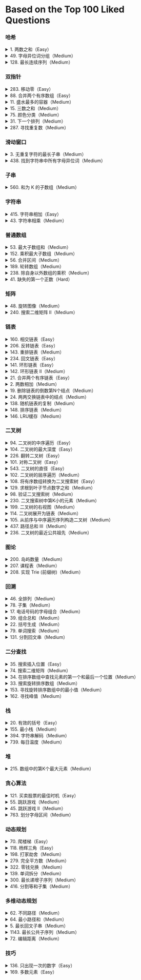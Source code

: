 
# Based on the Top 100 Liked Questions

### 哈希

<details markdown="1">
<summary>1. 两数之和（Easy）</summary>

> 给定一个整数数组 nums 和一个整数目标值 target，请你在该数组中找出 和为目标值 target  的那 两个 整数，并返回它们的数组下标。

> 可以假设每种输入只会对应一个答案，并且不能使用两次相同的元素。可以按任意顺序返回答案

```golang
func twoSum(nums []int, target int) []int {
    m := make(map[int]int, len(nums))
    for i, num := range nums {
        if j, ok := m[target-num]; ok {
            return []int{j, i}
        }
        m[num] = i
    }
    return nil
}
```
> 遍历原始数组将**数组元素**作为 key，**元素索引**作为 value 存入 map 即可；

> Tips：把返回结果写在新增 kv 之前

</details>

<details markdown="1">
<summary>49. 字母异位词分组（Medium）</summary>

> 给你一个字符串数组，请你将 字母异位词 组合在一起。可以按任意顺序返回结果列表

```golang
func groupAnagrams(strs []string) [][]string {
    m := map[string][]string{}
    for _, str := range strs {
        s := []byte(str)
        sort.Slice(s, func(i, j int) bool {
            return s[i] < s[j]
        })
        sortedStr := string(s)
        m[sortedStr] = append(m[sortedStr], str)
    }
    // 转为二维切片
    ans := make([][]string, 0, len(m))
    for _, v := range m {
        ans = append(ans, v)
    }
    return ans
}
```

> 字符串 `->` 字符切片 `->` 排序 `->` 字符串 `->` map

</details>

<details markdown="1">
<summary>128. 最长连续序列（Medium）</summary>

> 给定一个未排序的整数数组 nums ，找出数字连续的最长序列（不要求序列元素在原数组中连续）的长度。

> 要求时间复杂度为 O(n)

```golang
func longestConsecutive(nums []int) int {
    m := make(map[int]bool)
    for _, num := range nums {
        m[num] = true
    }
    longest := 0
    for num := range m {
        // 确保 num 是连续序列的起点
        if m[num-1] {
            continue
        }
        length := 1
        for m[num+1] {
            num++
            length++
        }
        if length > longest {
            longest = length
        }
    }
    return longest
}
```

> 用 map 当作集合，遍历数组寻找到“连续序列的起点”，然后更新最长连续序列长度

</details>

### 双指针

<details markdown="1">
<summary>283. 移动零（Easy）</summary>

> 给定一个数组 nums，编写一个函数将所有 0 移动到数组的末尾，同时保持非零元素的相对顺序

> 必须在不复制数组的情况下原地对数组进行操作

```golang
func moveZeroes(nums []int)  {
    for i, j := 0, 0; j < len(nums); j++ {
        if nums[j] != 0 {
            nums[i], nums[j] = nums[j], nums[i]
            i++
        }
    }
}
```

> i, j 都从 0 开始，j 负责遍历数组，i 负责记录非 0 元素的位置，j 遇到非 0 元素就交换 i 和 j 的值

</details>

<details markdown="1">
<summary>88. 合并两个有序数组（Easy）</summary>

> 给你两个非递减顺序排列的整数数组 nums1 和 nums2，有两个整数 m 和 n，分别表示 nums1 和 nums2 中的元素数目。请你将 nums2 合并到 nums1 中，使合并后的数组同样按非递减顺序排列。

> nums1 的初始长度为 m + n，其中前 m 个元素表示应合并的元素，后 n 个元素为 0 ，应忽略。nums2 的长度为 n 。

```golang
func merge(nums1 []int, m int, nums2 []int, n int) {
    p1, p2, p := m-1, n-1, m+n-1
    for p2 >= 0 { // nums2 还有元素未处理
        if p1 >= 0 && nums1[p1] > nums2[p2] {
            nums1[p] = nums1[p1]
            p1--
        } else {
            nums1[p] = nums2[p2]
            p2--
        }
        p--
    }
}
```

> 倒序双指针，p1 指向 nums1 末尾，p2 指向 nums2 末尾，p 指向 nums1 的末尾，每次比较 p1 和 p2 的值，将较大的值放到 nums1 的末尾，避免覆盖 nums1 的值

</details>

<details markdown="1">
<summary>11. 盛水最多的容器（Medium）</summary>

> 给定一个长度为 n 的整数数组 height。有 n 条垂线，第 i 条线的两个端点是 (i, 0) 和 (i, height[i])。

> 找出其中的两条线，使得它们与 x 轴共同构成的容器可以容纳最多的水。返回容器可以储存的最大水量。

```golang
func maxArea(height []int) int {
    ans := 0
    i, j := 0, len(height)-1
    for i < j {
        if height[i] < height[j] {
            ans = max(ans, height[i]*(j-i))
            i++
        } else {
            ans = max(ans, height[j]*(j-i))
            j--
        }
    }
    return ans
}
```
> 双指针，i 指向首，j 指向尾，每次移动 height 值较小的指针，计算面积并更新最大面积 `Area = min(height[i], height[j]) * (j - i)`

> 如果移动较大的那个指针，不会有任何意义，因为木桶原理，容器的容量只会有变得更小的可能

</details>

<details markdown="1">
<summary>15. 三数之和（Medium）</summary>

> 给你一个整数数组 nums ，判断是否存在三元组 [nums[i], nums[j], nums[k]] 满足 i != j、i != k 且 j != k ，同时还满足 nums[i] + nums[j] + nums[k] == 0 。请你返回所有和为 0 且不重复的三元组。

> 答案中不可以包含重复的三元组

```golang
func threeSum(nums []int) [][]int {
    sort.Ints(nums)
    ans := make([][]int, 0)
    for i := 0; i < len(nums)-2; i++ {
        if i > 0 && nums[i] == nums[i-1] {
            continue
        }
        lo, hi := i+1, len(nums)-1
        for lo < hi {
            sum := nums[i] + nums[lo] + nums[hi]
            switch {
            case sum > 0:
                hi--
            case sum < 0:
                lo++
            default:
                ans = append(ans, []int{nums[i], nums[lo], nums[hi]})
                hi--
                lo++
                // 去重，不能有重复的三元组
                for lo < hi && nums[lo] == nums[lo-1] {
                    lo++
                }
                for lo < hi && nums[hi] == nums[hi+1] {
                    hi--
                }
            }
        }
    }
    return ans
}
```

> 先排序，然后固定一个数，双指针遍历剩余数组，注意去重

</details>

<details markdown="1">
<summary>75. 颜色分类（Medium）</summary>

> 给定一个包含红色、白色和蓝色、共 n 个元素的数组 nums ，原地 对它们进行排序，使得相同颜色的元素相邻，并按照红色、白色、蓝色顺序排列。我们使用整数 0、 1 和 2 分别表示红色、白色和蓝色。必须在不使用库内置的 sort 函数的情况下解决这个问题

```golang
func sortColors(nums []int) {
    zero, two := 0, len(nums)-1
    // one 从左往右遍历，遇到 0 则与 zero 交换，遇到 2 则与 two 交换
    for one := 0; one <= two; {
        switch nums[one] {
        case 0:
            nums[zero], nums[one] = nums[one], nums[zero]
            zero++
            one++
        case 1:
            one++
        case 2:
            nums[one], nums[two] = nums[two], nums[one]
            two--
        }
    }
}
```

> 三指针，zero 指向 0 的最右边界，two 指向 2 的最左边界，one 遍历数组，遇到 0 和 zero 交换，遇到 2 和 two 交换

</details>

<details markdown="1">
<summary>31. 下一个排列（Medium）</summary>

> 给你一个整数数组 nums ，找出 nums 的下一个排列。如果不存在下一个更大的排列，则将 nums 重新排列成最小的排列（即升序排列）

```golang
func nextPermutation(nums []int) {
    if len(nums) < 2 {
        return
    }
    i, j, k := len(nums)-2, len(nums)-1, len(nums)-1
    for i >= 0 && nums[i] >= nums[j] {
        i--
        j--
    }
    if i >= 0 {
        for nums[i] >= nums[k] {
            k--
        }
        nums[i], nums[k] = nums[k], nums[i]
    }
    reverse(nums, j, len(nums)-1)
}
func reverse(nums []int, start, end int) {
    for start < end {
        nums[start], nums[end] = nums[end], nums[start]
        start++
        end--
    }
}
```
> 可以直接将字典排序理解为一个整数比较大小的问题，找到下一个比当前大的最小的整数即可

> 从右往左找到第一个升序对 (i, j)，再从右往左找到第一个大于 nums[i] 的数，交换 i 和 k，最后翻转 j 到末尾的元素

</details>

<details markdown="1">
<summary>287. 寻找重复数（Medium）</summary>

> 给定一个包含 n + 1 个整数的数组 nums ，其数字都在 [1, n] 范围内（包括 1 和 n），可知至少存在一个重复的整数。假设 nums 只有 一个重复的整数 ，返回 这个重复的数

> 必须 不修改 数组 nums 且只用常量级 O(1) 的额外空间

```golang
func findDuplicate(nums []int) int {
    slow := nums[nums[0]]
    fast := nums[nums[nums[0]]]
    for slow != fast {
        slow = nums[slow]
        fast = nums[nums[fast]]
    }
    // slow 从 nums[0] 开始，fast 从相遇点开始，再次相遇时即为重复元素
    duplicate := nums[0]
    for duplicate != slow {
        duplicate = nums[duplicate]
        slow = nums[slow]
    }
    return duplicate
}
```

> 快慢指针，类似于判断链表是否有环，找到环的入口

</details>

### 滑动窗口

<details markdown="1">
<summary>3. 无重复字符的最长子串（Medium）</summary>

> 给定一个字符串 s ，请你找出其中不含有重复字符的 最长 子串 的长度

```golang
func lengthOfLongestSubstring(s string) int {
    m := make(map[rune]int)
    length, left := 0, 0
    // range s 会将字符串转换为 rune 数组
    for right, c := range s {
        if _, ok := m[c]; ok && m[c] >= left {
            // 字符已经出现过，更新left的值
            left = m[c] + 1
        }
        // 更新字符最后出现的位置
        m[c] = right
        if right-left+1 > length {
            length = right - left + 1
        }
    }
    return length
}
```

> 用 map 记录字符出现的位置，left 为子串起始，right 为子串结束，遇到重复字符时更新左指针 left

</details>

<details markdown="1">
<summary>438. 找到字符串中所有字母异位词（Medium）</summary>

> 给定两个字符串 s 和 p，找到 s 中所有 p 的 异位词 的子串，返回这些子串的起始索引。不考虑答案输出的顺序。异位词 指由相同字母重排列形成的字符串（包括相同的字符串）

```golang
func findAnagrams(s string, p string) []int {
    var res []int
    var cnt [26]int
    for _, c := range p {
        cnt[c-'a']++
    }
    left, right := 0, 0
    var window [26]int
    for right < len(s) {
        window[s[right]-'a']++
        for window[s[right]-'a'] > cnt[s[right]-'a'] {
            window[s[left]-'a']--
            left++
        }
        if right-left+1 == len(p) {
            res = append(res, left)
        }
        right++
    }
    return res
}
```

> 用数组记录 p 中字符出现次数，遍历 s，每次移动窗口，判断窗口内字符出现次数是否和 p 相同

</details>

### 子串

<details markdown="1">
<summary>560. 和为 K 的子数组（Medium）</summary>

> 给你一个整数数组 nums 和一个整数 k ，请你统计并返回 该数组中和为 k 的子数组的个数 。子数组是数组中元素的连续非空序列。

```golang
func subarraySum(nums []int, k int) int {
    cnt, preSum := 0, 0
    // key 为前缀和，value 为前缀和出现的次数
    m := make(map[int]int)
    m[0] = 1
    for i := 0; i < len(nums); i++ {
        preSum += nums[i]
        if _, ok := m[preSum-k]; ok {
            cnt += m[preSum-k]
        }
        m[preSum]++
    }
    return cnt
}
```

> 用 map 记录前缀和出现的次数，遍历数组，计算前缀和，判断是否存在 preSum - k 的前缀和

</details>

### 字符串

<details markdown="1">
<summary>415. 字符串相加（Easy）</summary>

> 给定两个字符串形式的非负整数 num1 和num2 ，计算它们的和并同样以字符串形式返回。

```golang
func addStrings(num1, num2 string) string {
    res := ""
    i, j, carry := len(num1)-1, len(num2)-1, 0
    for i >= 0 || j >= 0 {
        var n1, n2 int
        if i >= 0 {
            n1 = int(num1[i] - '0')
        }
        if j >= 0 {
            n2 = int(num2[j] - '0')
        }
        tmp := n1 + n2 + carry
        carry = tmp / 10
        res = strconv.Itoa(tmp%10) + res
        i--
        j--
    }
    if carry > 0 {
        res = "1" + res
    }
    return res
}
```

> 用 sum 记录当前和，max 记录最大和，遍历数组，如果 sum 小于 0，就从当前元素开始重新计算

</details>

<details markdown="1">
<summary>43. 字符串相乘（Medium）</summary>

> 给定两个以字符串形式表示的非负整数 num1 和 num2，返回 num1 和 num2 的乘积，它们的乘积也表示为字符串形式。

```golang
func multiply(num1, num2 string) string {
    ints := make([]int, len(num1)+len(num2))
    // 数组 ints 保存乘积的每一位
    for i := 0; i < len(num1); i++ {
        for j := 0; j < len(num2); j++ {
            ints[i+j+1] += int(num1[i]-'0') * int(num2[j]-'0')
        }
    }
    // 进位
    for i := len(ints) - 1; i > 0; i-- {
        ints[i-1] += ints[i] / 10
        ints[i] %= 10
    }
    return intsToString(ints)
}

// 将数组转换为字符串
func intsToString(ints []int) string {
    var i int
    for i < len(ints)-1 && ints[i] == 0 {
        i++
    }
    ints = ints[i:]

    var b strings.Builder
    b.Grow(len(ints))
    for _, i := range ints {
        b.WriteByte('0' + byte(i))
    }
    return b.String()
}
```

> 用数组保存乘积的每一位，最后将数组转换为字符串

</details>

### 普通数组

<details markdown="1">
<summary>53. 最大子数组和（Medium）</summary>

> 给你一个整数数组 nums ，请你找出一个具有最大和的连续子数组（子数组最少包含一个元素），返回其最大和。子数组是数组中的一个连续部分

```golang
func maxSubArray(nums []int) int {
    var max, sum int
    for i, num := range nums {
        sum += num
        // 如果 sum 大于 max 或者是第一次遍历时
        if sum > max || i == 0 {
            max = sum
        }
        // 舍弃过去，重新开始，贪心思想
        if sum < 0 {
            sum = 0
        }
    }
    return max
}
```

> 用 sum 记录当前和，max 记录最大和，遍历数组，如果 sum 小于 0，就从当前元素开始重新计算

</details>

<details markdown="1">
<summary>152. 乘积最大子数组（Medium）</summary>

> 给你一个整数数组 nums ，请你找出数组中乘积最大的非空连续 子数组（该子数组中至少包含一个数字），并返回该子数组所对应的乘积。

```golang
func maxProduct(nums []int) int {
    product, res := 1, nums[0]
    for i := range len(nums) {
        product *= nums[i]
        res = max(res, product)
        if nums[i] == 0 {
            // 重置 product，即当前子数组的乘积
            product = 1
        }
    }
    // 两次遍历，第一次从左到右，第二次从右到左
    product = 1
    for i := len(nums) - 1; i >= 0; i-- {
        product *= nums[i]
        res = max(res, product)
        if nums[i] == 0 {
            product = 1
        }
    }
    return res
}
```

> 两次遍历，第一次从左往右计算乘积，第二次从右往左计算乘积，取最大值，应对有奇数个负数的情况

</details>

<details markdown="1">
<summary>56. 合并区间（Medium）</summary>

> 以数组 intervals 表示若干个区间的集合，其中单个区间为 intervals[i] = [starti, endi] 。请你合并所有重叠的区间，并返回 一个不重叠的区间数组，该数组需恰好覆盖输入中的所有区间 。

```golang
func merge(intervals [][]int) [][]int {
    // 按每个区间的左端点升序排序
    sort.Slice(intervals, func(i, j int) bool {
        return intervals[i][0] < intervals[j][0]
    })
    res := [][]int{}
    prev := intervals[0]
    // 遍历区间，从第二个区间开始
    for i := 1; i < len(intervals); i++ {
        if cur := intervals[i]; prev[1] < cur[0] {
            res = append(res, prev)
            prev = cur
        } else { // 有重叠，更新 prev 的右端点为两个区间的最大值
            prev[1] = max(prev[1], cur[1])
        }
    }
    res = append(res, prev)
    return res
}
```

> 先排序，然后遍历数组，如果当前区间的左边界大于前一个区间的右边界，就添加到结果集，否则更新前一个区间的右边界（取最大值）

</details>

<details markdown="1">
<summary>189. 轮转数组（Medium）</summary>

> 给定一个整数数组 nums，将数组中的元素向右轮转 k 个位置，其中 k 是非负数。

```golang
func rotate(nums []int, k int) {
    // 对 k 取余，避免 k 大于数组长度时多余的反转
    k %= len(nums)
    reverse(nums)
    reverse(nums[:k])
    reverse(nums[k:])
}
func reverse(nums []int) {
    // 只需要反转一半的数组，j-i-1 是为了避免奇数数组时中间的数被反转两次
    for i, n := 0, len(nums); i < n/2; i++ {
        nums[i], nums[n-i-1] = nums[n-i-1], nums[i]
    }
}
```

> 三次翻转，先整体翻转，再翻转前 k 个元素，最后翻转后 n-k 个元素

</details>

<details markdown="1">
<summary>238. 除自身以外数组的乘积（Medium）</summary>

> 给你一个整数数组 nums，返回 数组 answer ，其中 answer[i] 等于 nums 中除 nums[i] 之外其余各元素的乘积 。

```golang
func productExceptSelf(nums []int) []int {
    length := len(nums)
    ans := make([]int, length)
    product := 1
    for i := range ans {
        ans[i] = product
        // 将 ans[i] 设为左侧所有元素的乘积
        product *= nums[i]
    }
    product = 1
    for i := length - 1; i >= 0; i-- {
        // 将上一步的结果乘以右侧所有元素的乘积即为答案
        ans[i] *= product
        // 将 ans[i] 设为 ans[i] * 右侧所有元素的乘积
        product *= nums[i]
    }
    return ans
}
```

> 左侧乘积 * 右侧乘积

</details>

<details markdown="1">
<summary>41. 缺失的第一个正数（Hard）</summary>

> 给你一个未排序的整数数组 nums ，请你找出其中没有出现的最小的正整数。

`集合`

```golang
func firstMissingPositive1(nums []int) int {
    set := make(map[int]struct{}, len(nums))
    for _, v := range nums {
        if v > 0 {
            set[v] = struct{}{}
        }
    }
    for i := 1; i <= len(nums); i++ {
        if _, ok := set[i]; !ok {
            return i
        }
    }
    return len(nums) + 1
}
```

> 遍历数组，将正数存入集合，再遍历 1 到 n+1，找到第一个不在集合中的正数

`原地哈希`

```golang
func firstMissingPositive(nums []int) int {
    for _, v := range nums {
        for v > 0 && v <= len(nums) && nums[v-1] != v {
            nums[v-1], v = v, nums[v-1]
        }
    }
    for i := 1; i <= len(nums); i++ {
        if nums[i-1] != i {
            return i
        }
    }
    return len(nums) + 1
}
```

> 自定义哈希，将每个正数放到对应的位置，再遍历数组，找到第一个不在对应位置的正数

</details>

### 矩阵

<details markdown="1">
<summary>48. 旋转图像（Medium）</summary>

> 给定一个 n × n 的二维矩阵 matrix 表示一个图像。请你将图像顺时针旋转 90 度。

```golang
func rotate(matrix [][]int) {
    n := len(matrix)
    // 水平翻转
    for i := 0; i < n/2; i++ {
        matrix[i], matrix[n-i-1] = matrix[n-i-1], matrix[i]
    }
    // 主对角线翻转
    for i := 0; i < n; i++ {
        for j := 0; j < i; j++ {
            matrix[i][j], matrix[j][i] = matrix[j][i], matrix[i][j]
        }
    }
}
```

> 顺时针旋转90度： 转置 + 水平翻转

> 逆时针旋转90度： 转置 + 垂直翻转

</details>

<details markdown="1">
<summary>240. 搜索二维矩阵 II（Medium）</summary>

> 编写一个高效的算法来搜索 m x n 矩阵 matrix 中的一个目标值 target 。该矩阵具有以下特性：每行的元素从左到右升序排列。每列的元素从上到下升序排列。

```golang
func searchMatrix(matrix [][]int, target int) bool {
    for _, r := range matrix {
        i := sort.SearchInts(r, target)
        if i < len(r) && r[i] == target {
            return true
        }
    }
    return false
}
```

> sort.SearchInts() 返回 target 在 r 中的索引，如果找到了就返回 true

</details>

### 链表

<details markdown="1">
<summary>160. 相交链表（Easy）</summary>

> 给你两个单链表的头节点 headA 和 headB ，请你找出并返回两个单链表相交的起始节点。如果两个链表不存在相交节点，返回 null 

```golang
func getIntersectionNode(headA, headB *ListNode) *ListNode {
    pA, pB := headA, headB
    for pA != pB {
        if pA == nil {
            pA = headB
        } else {
            pA = pA.Next
        }
        if pB == nil {
            pB = headA
        } else {
            pB = pB.Next
        }
    }
    return pA
}
```

> 两个指针分别遍历两个链表，当遍历到尾部时，指向另一个链表的头部，最终会在相交节点相遇

</details>

<details markdown="1">
<summary>206. 反转链表（Easy）</summary>

> 给你单链表的头节点 head ，请你反转链表，并返回反转后的链表

`头插法`

```golang
func reverseList(head *ListNode) *ListNode {
    dummy := &ListNode{}
    for head != nil {
        // 辅助节点，防止断链
        next := head.Next
        // 头插法
        head.Next = dummy.Next
        dummy.Next = head
        head = next
    }
    return dummy.Next
}
```

`反转指针`
```golang
func reverseList(head *ListNode) *ListNode {
    var prev *ListNode
    for head != nil {
        next := head.Next // next 指向 curr 的下一个节点
        head.Next = prev  // 反转 curr 的指针
        prev = head       // prev 指向 curr
        head = next       // curr 指向 next
    }
    // prev 指向反转后的链表的头节点
    return prev
}
```

</details>

<details markdown="1">
<summary>143. 重排链表（Medium）</summary>

> 给定一个单链表 L 的头节点 head ，单链表 L 表示为： L0 → L1 → … → Ln - 1 → Ln

> 请将其重新排列后变为：L0 → Ln → L1 → Ln - 1 → L2 → Ln - 2 → … 不能只是单纯的改变节点内部的值，而是需要实际的进行节点交换。


```golang
func reorderList(head *ListNode) {
    // 找到链表中点
    slow, fast := head, head
    for fast != nil && fast.Next != nil {
        slow = slow.Next
        fast = fast.Next.Next
    }
    // 反转后半部分链表
    var prev *ListNode
    for slow != nil {
        next := slow.Next
        slow.Next = prev
        prev, slow = slow, next
    }
    // 合并两个链表
    for p, q := head, prev; p != q; p, q = q, p {
        next := p.Next
        p.Next = q
        p = next
    }
}
```
</details>

<details markdown="1">
<summary>234. 回文链表（Easy）</summary>

> 给你一个单链表的头节点 head (事实上是首元结点)，请你判断该链表是否为回文链表。如果是，返回 true；否则，返回 false

`辅助切片`

```golang
func isPalindrome(head *ListNode) bool {
    vals := []int{}
    for head != nil {
        vals = append(vals, head.Val)
        head = head.Next
    }
    // 遍历切片的前半部分，如果有不相等的值，返回 false
    for i, v := range vals[:len(vals)/2] {
        if v != vals[len(vals)-i-1] {
            return false
        }
    }
    return true
}
```

> 遍历链表，将值存入切片，再判断切片是否为回文

`快慢指针`

```golang
func isPalindrome(head *ListNode) bool {
    var prev *ListNode
    slow, fast := head, head
    // 快指针走到链表尾部，慢指针走到链表中间
    for fast != nil && fast.Next != nil {
        fast = fast.Next.Next
        // 在遍历过程中，将前半部分链表反转
        next := slow.Next
        slow.Next = prev
        prev = slow
        slow = next
    }
    // head 指向前半部分已经反转的首元结点
    head = prev
    // prev 再指回slow，用于再次恢复前半部分的链表
    prev = slow
    // 如果 fast 不为 nil 说明跳出循环的时候 fast.Next 为 nil，即链表长度为奇数
    // 将 slow 跳过中间节点，指向后半部分的首元结点
    if fast != nil {
        slow = slow.Next
    }
    palindrome := true
    // 从中间向两边遍历，判断是否是回文链表
    for head != nil {
        if head.Val != slow.Val {
            palindrome = false
        }
        // 再将前半部分反转回来
        next := head.Next
        head.Next = prev
        prev = head
        head = next // 同时将 head 往后移动（前半部分）
        slow = slow.Next // slow 往后移动（后半部分）
    }
    // 跳出循环，说明是回文链表，返回 true
    return palindrome
}
```

</details>

<details markdown="1">
<summary>141. 环形链表（Easy）</summary>

> 给你一个链表的头节点 head ，判断链表中是否有环。

`快慢指针`

```golang
func hasCycle(head *ListNode) bool {
    slow, fast := head, head
    for fast != nil && fast.Next != nil {
        slow = slow.Next
        fast = fast.Next.Next
        if slow == fast {
            return true
        }
    }
    return false
}
```

`集合`

```golang
func hasCycle(head *ListNode) bool {
    set := make(map[*ListNode]struct{})
    for head != nil {
        if _, ok := set[head]; ok {
            return true
        }
        set[head] = struct{}{}
        head = head.Next
    }
    return false
}
```

</details>

<details markdown="1">
<summary>142. 环形链表 II（Medium）</summary>

> 给定一个链表的头节点  head ，返回链表开始入环的第一个节点。 如果链表无环，则返回 null。
    
`快慢指针`

```golang
func detectCycle(head *ListNode) *ListNode {
    slow, fast := head, head
    for fast != nil {
        slow = slow.Next
        if fast.Next == nil {
            return nil
        }
        fast = fast.Next.Next
        // 快慢指针相遇
        if slow == fast {
            // 从 head 和相遇点同时出发
            p := head
            // 再次相遇即为环的入口
            for p != slow {
                p = p.Next
                slow = slow.Next
            }
            return p
        }
    }
    return nil
}
```

`哈希表`
```golang
func detectCycle(head *ListNode) *ListNode {
    seen := map[*ListNode]bool{}
    for head != nil {
        if seen[head] {
            return head
        }
        seen[head] = true
        head = head.Next
    }
    return nil
}
```

</details>

<details markdown="1">
<summary>21. 合并两个有序链表（Easy）</summary>

> 将两个升序链表合并为一个新的 升序 链表并返回。新链表是通过拼接给定的两个链表的所有节点组成的。

```golang
func mergeTwoLists(l1, l2 *ListNode) *ListNode {
    dummy := new(ListNode)
    cur := dummy
    for l1 != nil && l2 != nil {
        if l1.Val <= l2.Val {
            cur.Next = l1
            cur = cur.Next
            l1 = l1.Next
        } else {
            cur.Next = l2
            cur = cur.Next
            l2 = l2.Next
        }
    }
    // 有一个链表为空时，将另一个链表剩余的值放入新链表中
    switch {
    case l1 != nil:
        cur.Next = l1
    case l2 != nil:
        cur.Next = l2
    }
    return dummy.Next
}
```
</details>

<details markdown="1">
<summary>2. 两数相加（Medium）</summary>

> 给你两个 非空 的链表，表示两个非负的整数。它们每位数字都是按照 逆序 的方式存储的，并且每个节点只能存储 一位 数字。

> 请你将两个数相加，并以相同形式返回一个表示和的链表。你可以假设除了数字 0 之外，这两个数都不会以 0 开头。

```golang
func addTwoNumbers(l1, l2 *ListNode) *ListNode {
    dummy := new(ListNode)
    cur := dummy
    var carry int
    for l1 != nil || l2 != nil {
        // 创建新节点用于存放相加后的值，因为返回一个新链表，所以每次都要创建一个新节点
        cur.Next = new(ListNode)
        cur = cur.Next
        if l1 != nil {
            carry += l1.Val
            l1 = l1.Next
        }
        if l2 != nil {
            carry += l2.Val
            l2 = l2.Next
        }
        // 将相加后的值存入新节点
        cur.Val = carry % 10
        // 计算进位值
        carry /= 10
    }
    // 如果最后还有进位值，就再创建一个新节点，此时 carry 不需要再除以 10
    if carry > 0 {
        cur.Next = &ListNode{Val: carry}
    }
    return dummy.Next
}
```
</details>

<details markdown="1">
<summary>19. 删除链表的倒数第N个结点（Medium）</summary>

> 给你一个链表，删除链表的倒数第 n 个结点，并且返回链表的头结点。

```golang
func removeNthFromEnd(head *ListNode, n int) *ListNode {
    dummy := &ListNode{Next: head}
    for range n {
        head = head.Next
    }
    prev := dummy
    // 当 head 指针指向 nil，此时 prev 指针指向倒数第 n 个节点的前一个节点
    for head != nil {
        head = head.Next
        prev = prev.Next
    }
    // 删除倒数第 n 个节点
    prev.Next = prev.Next.Next
    return dummy.Next
}
```
</details>

<details markdown="1">
<summary>24. 两两交换链表中的结点（Medium）</summary>

> 给你一个链表，两两交换其中相邻的节点，并返回交换后链表的头节点。你必须在不修改节点内部的值的情况下完成本题（即，只能进行节点交换）。

`递归`

```golang
func swapPairs(head *ListNode) *ListNode {
    if head == nil || head.Next == nil {
        return head
    }
    // 最后返回的新链表的头节点
    newHead := head.Next
    // 递归调用，传入的参数是下一次递归的头节点，head 指向下一次递归的头节点
    head.Next = swapPairs(newHead.Next)
    // newHead 指向 head
    newHead.Next = head
    return newHead
}
```

`迭代`

```golang
func swapPairs(head *ListNode) *ListNode {
    dummy := &ListNode{Next: head}
    temp := dummy
    // 迭代条件：temp.Next 和 temp.Next.Next 都不为空
    for temp.Next != nil && temp.Next.Next != nil {
        first := temp.Next
        second := temp.Next.Next
        // 交换 first 和 second
        temp.Next = second
        first.Next = second.Next
        second.Next = first
        // first 成为下一轮待交换的前置节点
        temp = first
    }
    return dummy.Next
}
```
</details>

<details markdown="1">
<summary>138. 随机链表的复制（Medium）</summary>

> 给你一个长度为 n 的链表，每个节点包含一个额外增加的随机指针 random ，该指针可以指向链表中的任何节点或空节点。构造这个链表的 深拷贝。 深拷贝应该正好由 n 个 全新 节点组成，其中每个新节点的值都设为其对应的原节点的值。新节点的 next 指针和 random 指针也都应指向复制链表中的新节点，并使原链表和复制链表中的这些指针能够表示相同的链表状态。复制链表中的指针都不应指向原链表中的节点 。

```golang
func copyRandomList(head *Node) *Node {
    if head == nil {
        return head
    }
    m := make(map[*Node]*Node)
    curr := head
    // 遍历原链表，将原链表的节点和新链表的节点存储到 map 中，此时新链表的 next 和 random 指针都为空
    for curr != nil {
        node := &Node{Val: curr.Val}
        m[curr] = node
        curr = curr.Next
    }
    curr = head
    // 再次遍历原链表，将新链表的 next 和 random 指针指向正确的节点
    for curr != nil {
        node := m[curr]
        node.Next = m[curr.Next]
        node.Random = m[curr.Random]
        curr = curr.Next
    }
    // 最后直接返回 map 中的头节点，对应的值就是新链表的头节点
    return m[head]
}
```

> 利用 map 存储原链表的节点和新链表的节点，然后再遍历一次，将新链表的 next 和 random 指针指向正确的节点

</details>

<details markdown="1">
<summary>148. 排序链表（Medium）</summary>

> 给你链表的头结点 head ，请将其按 升序 排列并返回 排序后的链表 。

```golang
func sortList(head *ListNode) *ListNode {
    if head == nil || head.Next == nil {
        return head
    }
    middle := findMiddle(head)
    r := sortList(middle.Next)
    middle.Next = nil
    l := sortList(head)
    return mergeTwoLists(l, r)

}
func findMiddle(head *ListNode) *ListNode {
    slow, fast := head, head.Next
    for fast != nil && fast.Next != nil {
        slow, fast = slow.Next, fast.Next.Next
    }
    return slow
}
func mergeTwoLists(l1, l2 *ListNode) *ListNode {
    dummy := new(ListNode)
    curr := dummy
    for l1 != nil && l2 != nil {
        if l1.Val <= l2.Val {
            curr.Next = l1
            curr = curr.Next
            l1 = l1.Next
        } else {
            curr.Next = l2
            curr = curr.Next
            l2 = l2.Next
        }
    }
    switch {
    case l1 != nil:
        curr.Next = l1
    case l2 != nil:
        curr.Next = l2
    }
    return dummy.Next
}
```

> 归并排序，找到链表中点，分成两个链表，递归排序，再合并

</details>

<details markdown="1">
<summary>146. LRU缓存（Medium）</summary>

> 设计并实现最近最少使用（LRU）缓存机制。实现 LRUCache 类：

> LRUCache(int capacity) 以正整数作为容量 capacity 初始化 LRU 缓存

> int get(int key) 如果关键字 key 存在于缓存中，则返回关键字的值，否则返回 -1

> void put(int key, int value) 如果关键字已经存在，则变更其数据值；如果关键字不存在，

> 则插入该组「关键字-值」。当缓存容量达到上限时，则应该逐出最久未使用的关键字。

> 函数 get(key) 和 put(key, value) 的时间复杂度均为 O(1)

```golang
// 键值对，实现 Value 接口，方便链表操作
type pair struct {
    key, value int
}
// LRU 缓存，使用双向链表和哈希表实现
type LRUCache struct {
    capacity int                   // 缓存容量
    list     *list.List            // 双向链表
    cache    map[int]*list.Element // 哈希表
}
func Constructor(capacity int) LRUCache {
    return LRUCache{
        capacity,
        list.New(),
        make(map[int]*list.Element),
    }
}
func (c *LRUCache) Get(key int) int {
    // 如果 key 存在，将节点移到链表头部，并返回节点的值
    if elem, ok := c.cache[key]; ok {
        c.list.MoveToFront(elem)
        // 需要断言，因为 elem.Value 是 interface{} 类型
        return elem.Value.(pair).value
    }
    return -1
}
func (c *LRUCache) Put(key int, value int) {
    // 如果 key 存在，更新节点的值，并将节点移到链表头部
    if elem, ok := c.cache[key]; ok {
        c.list.MoveToFront(elem)
        // 更新对应 key 的 value
        elem.Value = pair{key, value}
        return
    }
    // 添加新节点之前，需要判断缓存是否已满
    // 如果 cache 已满，移除链表尾部节点，并删除哈希表中对应的项以及双向链表中的节点
    // 删除链表尾部节点就符合了 LRU 的要求，因为尾部节点是最久未使用的，每次插入新节点或者更新节点都是在链表头部
    if c.list.Len() == c.capacity {
        last := c.list.Back()
        delete(c.cache, last.Value.(pair).key)
        c.list.Remove(last)
    }
    // 在链表头部插入新节点，并在哈希表中添加 key 和节点的映射
    // PushFront 返回的是 *list.Element，所以可以直接赋值给 map，同时完成了两个操作
    c.cache[key] = c.list.PushFront(pair{key, value})
}

```
</details>

### 二叉树

<details markdown="1">
<summary>94. 二叉树的中序遍历（Easy）</summary>

> 给定一个二叉树的根节点 root ，返回 它的 中序 遍历 。

`递归`

```golang
func inorderTraversal(root *TreeNode) []int {
    if root == nil {
        return nil
    }
    var res []int
    res = append(res, inorderTraversal(root.Left)...)
    res = append(res, root.Val)
    res = append(res, inorderTraversal(root.Right)...)
    return res
}
```

`迭代`

```golang
func inorderTraversal(root *TreeNode) []int {
    var res []int
    var stack []*TreeNode
    for curr := root; curr != nil || len(stack) > 0; {
        // 沿着左子树一直往下走，直到走到叶子节点
        for curr != nil {
            stack = append(stack, curr)
            curr = curr.Left
        }
        // 栈顶元素出栈，并访问该节点
        curr = stack[len(stack)-1]
        stack = stack[:len(stack)-1]
        res = append(res, curr.Val)
        // 访问右子树
        curr = curr.Right
    }
    return res
}
```
</details>

<details markdown="1">
<summary>104. 二叉树的最大深度（Easy）</summary>

> 给定一个二叉树 root ，返回其最大深度。二叉树的 最大深度 是指从根节点到最远叶子节点的最长路径上的节点数。

```golang
func maxDepth(root *TreeNode) int {
    if root == nil {
        return 0
    }
    return max(maxDepth(root.Left), maxDepth(root.Right)) + 1
}
```
</details>

<details markdown="1">
<summary>226. 翻转二叉树（Easy）</summary>

> 给你一颗二叉树的根节点 root，翻转这颗二叉树，并返回其根节点。

```golang
func invertTree(root *TreeNode) *TreeNode {
    if root == nil {
        return nil
    }
    // 递归翻转左右子树
    root.Left, root.Right = invertTree(root.Right), invertTree(root.Left)
    return root
}
```
</details>

<details markdown="1">
<summary>101. 对称二叉树（Easy）</summary>

> 给你一个二叉树的根节点 root ，检查它是否轴对称。

```golang
func isSymmetric(root *TreeNode) bool {
    if root == nil {
        return true
    }
    return symmetric(root.Left, root.Right)
}
func symmetric(p, q *TreeNode) bool {
    switch {
    case p == nil || q == nil:
        return p == q
    case p.Val != q.Val:
        return false
    }
    return symmetric(p.Left, q.Right) && symmetric(p.Right, q.Left)
}
```
</details>

<details markdown="1">
<summary>543. 二叉树的直径（Easy）</summary>

> 给你一棵二叉树的根节点，返回该树的 直径 。二叉树的 直径 是指树中任意两个节点之间最长路径的 长度 。这条路径可能经过也可能不经过根节点 root 。两节点之间路径的 长度 由它们之间边数表示。

```golang
func diameterOfBinaryTree(root *TreeNode) int {
    var res int
    var diameter func(*TreeNode) int
    diameter = func(root *TreeNode) int {
        if root == nil {
            return 0
        }
        // 递归计算左右子树的深度
        left := diameter(root.Left)
        right := diameter(root.Right)
        // 计算当前节点的最大直径
        if left+right > res {
            res = left + right
        }
        // 返回当前节点的深度
        depth := left
        if right > depth {
            depth = right
        }
        return depth + 1
    }
    diameter(root)
    return res
}
```
</details>

<details markdown="1">
<summary>102. 二叉树的层序遍历（Medium）</summary>

> 给你二叉树的根节点 root ，返回其节点值的 层序遍历 。 （即逐层地，从左到右访问所有节点）。

```golang
func levelOrder(root *TreeNode) [][]int {
    if root == nil {
        return nil
    }
    var res [][]int
    // 模拟队列
    queue := []*TreeNode{root}
    for len(queue) > 0 {
        var level []int
        // 遍历当前层的节点
        for range queue  {
            node := queue[0]
            queue = queue[1:]
            // 将出队元素的值存入 level，记录当前层的值
            level = append(level, node.Val)
            if node.Left != nil {
                queue = append(queue, node.Left)
            }
            if node.Right != nil {
                queue = append(queue, node.Right)
            }
        }
        // 将当前层的值存入 res
        res = append(res, level)
    }
    return res
}
```
</details>

<details markdown="1">
<summary>108. 将有序数组转换为二叉搜索树（Easy）</summary>

> 给你一个整数数组 nums ，其中元素已经按 升序 排列，请你将其转换为一棵 高度平衡 二叉搜索树。高度平衡 二叉树是一棵满足「每个节点的左右两个子树的高度差的绝对值不超过 1 」的二叉树。

```golang
func sortedArrayToBTS(nums []int) *TreeNode {
    if len(nums) == 0 {
        return nil
    }
    mid := len(nums) / 2
    return &TreeNode{
        Val:   nums[mid],
        // 递归调用，将数组左边的元素构造左子树，右边的元素构造右子树
        Left:  sortedArrayToBTS(nums[:mid]),
        Right: sortedArrayToBTS(nums[mid+1:]),
    }
}
```
> 中序遍历，总是选择中间位置左边的数字作为根节点

</details>

<details markdown="1">
<summary>129. 求根到叶子节点数字之和（Medium）</summary>

> 给你一个二叉树的根节点 root， 树中每个节点都存放有一个 0 到 9 之间的数字。每条从根节点到叶节点的路径都代表一个数字：例如，从根节点到叶节点的路径 1 -> 2 -> 3 表示数字 123。计算从根节点到叶节点生成的 所有数字之和 。

```golang
func sumNumbers(root *TreeNode) int {
    return dfs(root, 0)
}

func dfs(root *TreeNode, prevNum int) int {
    if root == nil {
        return 0
    }
    sum := prevNum*10 + root.Val
    // 如果当前节点是叶子节点，直接返回sum
    if root.Left == nil && root.Right == nil {
        return sum
    }
    // 如果当前节点不是叶子节点，返回左右子树的和，传入的参数是sum作为下次递归的prevNum
    return dfs(root.Left, sum) + dfs(root.Right, sum)
}
```
> DFS，递归计算左右子树的和，传入的参数是当前节点的值

</details>

<details markdown="1">
<summary>98. 验证二叉搜索树（Medium）</summary>

> 给你一个二叉树的根节点 root ，判断其是否是一个有效的二叉搜索树。

`递归`

```golang
func isValidBST(root *TreeNode) bool {
    var dfs func(*TreeNode, int, int) bool
    dfs = func(root *TreeNode, min, max int) bool {
        if root == nil {
            return true
        }
        // 如果当前节点的值不在 [min, max] 的范围内，则返回 false
        if root.Val <= min || root.Val >= max {
            return false
        }
        return dfs(root.Left, min, root.Val) && dfs(root.Right, root.Val, max)
    }
    return dfs(root, -1<<63, 1<<63-1)
}
```

`非递归中序遍历`

```golang
func isValidBST(root *TreeNode) bool {
    var stack []*TreeNode
    var pre *TreeNode
    for len(stack) > 0 || root != nil {
        // 将当前节点的所有左子节点入栈
        for root != nil {
            stack = append(stack, root)
            root = root.Left
        }
        // 弹出栈顶元素
        root = stack[len(stack)-1]
        stack = stack[:len(stack)-1]
        // 如果当前节点的值小于等于 pre 节点的值，则不是二叉搜索树
        if pre != nil && root.Val <= pre.Val {
            return false
        }
        // 更新 pre 节点
        pre = root
        // 处理右子节点
        root = root.Right
    }
    return true
}
```
</details>

<details markdown="1">
<summary>230. 二叉搜索树中第K小的元素（Medium）</summary>

> 给定一个二叉搜索树的根节点 root ，和一个整数 k ，请你设计一个算法查找其中第k个最小元素（从 1 开始计数）

```golang
func kthSmallest(root *TreeNode, k int) int {
    res := []int{}
    var inorder func(*TreeNode)
    inorder = func(tn *TreeNode) {
        if tn == nil {
            return
        }
        inorder(tn.Left)
        res = append(res, tn.Val)
        inorder(tn.Right)
    }
    inorder(root)
    return res[k-1]
}
```

> 中序遍历，将节点值存入切片，返回第 k 个元素

</details>

<details markdown="1">
<summary>199. 二叉树的右视图（Medium）</summary>

> 给定一个二叉树的 根节点 root，想象自己站在它的右侧，按照从顶部到底部的顺序，返回从右侧所能看到的节点值

```golang
func rightSideView(root *TreeNode) []int {
    var res []int
    var dfs func(*TreeNode, int)
    dfs = func(tn *TreeNode, depth int) {
        if tn == nil {
            return
        }
        if depth == len(res) {
            res = append(res, tn.Val)
        }
        dfs(tn.Right, depth+1)
        dfs(tn.Left, depth+1)
    }
    dfs(root, 0)
    return res
}
```

> 深度优先遍历，每层只取最右边的节点

</details>

<details markdown="1">
<summary>114. 二叉树展开为链表（Medium）</summary>

> 给你二叉树的根结点 root ，请你将它展开为一个单链表：展开后的单链表应该同样使用 TreeNode，其中 right 子指针指向链表中下一个结点，而左子指针始终为 null 。展开后的单链表应该与二叉树 先序遍历 顺序相同。

```golang
func flatten(root *TreeNode) {
    curr := root
    // 通过右指针遍历
    for curr != nil {
        // 提前记录当前节点的右子树
        right := curr.Right
        // 将当前节点的左子树插入到右子树的地方
        curr.Left, curr.Right = nil, curr.Left
        // 将原来的右子树接到当前右子树的最右边节点
        prev := curr
        for prev.Right != nil {
            prev = prev.Right
        }
        // 将原来的右子树接到当前右子树的最右边节点
        prev.Right = right
        curr = curr.Right
    }
}
```
</details>

<details markdown="1">
<summary>105. 从前序与中序遍历序列构造二叉树（Medium）</summary>

> 给定两个整数数组 preorder 和 inorder ，其中 preorder 是二叉树的先序遍历， inorder 是同一棵树的中序遍历，请构造二叉树并返回其根节点。

```golang
func buildTree(preorder, inorder []int) *TreeNode {
    if len(preorder) == 0 {
        return nil
    }
    // 从中序遍历中找到根节点的索引，根节点即为前序遍历的第一个元素
    i := func(order []int, v int) int {
        var index int
        for order[index] != v {
            index++
        }
        return index
    }(inorder, preorder[0])
    // 根节点为 preorder[0], 中序遍历的根节点索引为 i
    // 前序遍历的左子树为 preorder[1:i+1], 中序遍历的左子树为 inorder[:i]
    // 前序遍历的右子树为 preorder[i+1:], 中序遍历的右子树为 inorder[i+1:]
    return &TreeNode{
        Val:   preorder[0],
        Left:  buildTree(preorder[1:i+1], inorder[:i]),
        Right: buildTree(preorder[i+1:], inorder[i+1:]),
    }
}
```
</details>

<details markdown="1">
<summary>437. 路径总和 III（Medium）</summary>

> 给定一个二叉树的根节点 root ，和一个整数 targetSum ，求该二叉树里节点值之和等于 targetSum 的路径的数目。 路径 不需要从根节点开始，也不需要在叶子节点结束，但是路径方向必须是向下的（只能从父节点到子节点）。

```golang
func pathSum(root *TreeNode, targetSum int) int {
    preSumMap := map[int]int{0: 1}
    var f func(*TreeNode, int) int
    f = func(root *TreeNode, curSum int) int {
        var ans int
        if root == nil {
            return 0
        }
        curSum += root.Val
        // 这条路径即为 curSum - (curSum - targetSum) = targetSum
        if cnt, ok := preSumMap[curSum-targetSum]; ok {
            ans += cnt
        }
        // 更新前缀和 curSum 的次数
        preSumMap[curSum]++
        // 递归左右子树
        ans += f(root.Left, curSum)
        ans += f(root.Right, curSum)
        // 回溯，恢复状态
        preSumMap[curSum]--
        return ans
    }
    return f(root, 0)
}
```

> 递归，使用哈希表存储前缀和，递归遍历二叉树，计算路径和等于目标值的路径数

</details>

<details markdown="1">
<summary>236. 二叉树的最近公共祖先（Medium）</summary>

> 给定一个二叉树，找到该树中两个指定节点的最近公共祖先。

```golang
func lowestCommonAncestor(root, p, q *TreeNode) *TreeNode {
    if root == nil || root == p || root == q {
        return root
    }
    left := lowestCommonAncestor(root.Left, p, q)
    right := lowestCommonAncestor(root.Right, p, q)
    if left != nil && right != nil {
        return root
    }
    if left != nil {
        return left
    }
    return right
}
```

> 递归，如果左子树和右子树都不为空，说明 p 和 q 分别在左右子树中，返回 root，否则返回不为空的子树

</details>

### 图论

<details markdown="1">
<summary>200. 岛屿数量（Medium）</summary>

>给你一个由 '1'（陆地）和 '0'（水）组成的的二维网格，请你计算网格中岛屿的数量。岛屿总是被水包围，并且每座岛屿只能由水平方向和/或竖直方向上相邻的陆地连接形成。

> 可以假设该网格的四条边均被水包围。

```golang
func numIslands(grid [][]byte) int {
    visited := make([][]bool, len(grid))
    for i := range visited {
        visited[i] = make([]bool, len(grid[i]))
    }
    var num int
    for i, r := range grid {
        for j, c := range r {
            if c == '0' || visited[i][j] {
                continue
            }
            num++
            visit(grid, visited, i, j)
        }
    }
    return num
}
func visit(grid [][]byte, visited [][]bool, i, j int) {
    if grid[i][j] == '0' || visited[i][j] {
        return
    }
    visited[i][j] = true
    if i > 0 {
        visit(grid, visited, i-1, j)
    }
    if i < len(grid)-1 {
        visit(grid, visited, i+1, j)
    }
    if j > 0 {
        visit(grid, visited, i, j-1)
    }
    if j < len(grid[i])-1 {
        visit(grid, visited, i, j+1)
    }
}
```
> 深度优先遍历，遍历二维网格，遇到岛屿时，递归遍历相邻的岛屿，标记为已访问

</details>

<details markdown="1">
<summary>207. 课程表（Medium）</summary>

> 你这个学期必须选修 numCourses 门课程，记为 0 到 numCourses - 1 。在选修某些课程之前需要一些先修课程。先修课程按数组 prerequisites 给出，其中 prerequisites[i] = [ai, bi] ，表示如果要学习课程 ai 则 必须 先学习课程  bi 。

> 判断是否可能完成所有课程的学习？如果可以，返回 true ；否则，返回 false 

```golang
func canFinish(numCourses int, prerequisites [][]int) bool {
    edges := make([][]int, numCourses)
    inDegree := make([]int, numCourses)
    for _, info := range prerequisites {
        edges[info[1]] = append(edges[info[1]], info[0])
        inDegree[info[0]]++
    }
    queue := []int{}
    for i := 0; i < numCourses; i++ {
        if inDegree[i] == 0 {
            queue = append(queue, i)
        }
    }
    for len(queue) > 0 {
        node := queue[0]
        queue = queue[1:]
        numCourses--
        for _, next := range edges[node] {
            inDegree[next]--
            if inDegree[next] == 0 {
                queue = append(queue, next)
            }
        }
    }
    return numCourses == 0
}
```

> 基于 BFS 的拓扑排序，统计每个节点的入度，将入度为 0 的节点加入队列，遍历队列，将入度为 0 的节点出队，更新其邻接节点的入度，如果入度为 0，加入队列，最后判断是否所有节点都入队

</details>

<details markdown="1">
<summary>208. 实现 Trie (前缀树)（Medium）</summary>

> 实现 Trie 类，包含 insert、search、startsWith 方法

```golang
type Trie struct {
    child [26]*Trie // 子节点
    isEnd bool      // 是否是单词结尾
}
func Constructor() Trie {
    return Trie{}
}
func (t *Trie) Insert(word string) {
    node := t
    for _, ch := range word {
        ch -= 'a'
        if node.child[ch] == nil {
            node.child[ch] = &Trie{}
        }
        node = node.child[ch]
    }
    // 遍历完，将当前节点标记为字符串的结尾
    node.isEnd = true
}
func (t *Trie) SearchPrefix(prefix string) *Trie {
    node := t
    for _, ch := range prefix {
        ch -= 'a'
        if node.child[ch] == nil {
            return nil
        }
        node = node.child[ch]
    }
    // 返回最后一个节点，即前缀的最后一个字符
    return node
}
func (t *Trie) Search(word string) bool {
    node := t.SearchPrefix(word)
    // node != nil 说明 word 的所有前缀都存在, 且最后一个前缀的 isEnd 为 true
    return node != nil && node.isEnd
}
func (t *Trie) StartsWith(prefix string) bool {
    return t.SearchPrefix(prefix) != nil
}
```
</details>

### 回溯

<details markdown="1">
<summary>46. 全排列（Medium）</summary>

> 给定一个不含重复数字的数组 nums ，返回其 所有可能的全排列 。你可以 按任意顺序 返回答案。

```golang
func permute(nums []int) [][]int {
    var res [][]int
    var f func([]int, []int)
    f = func(nums, path []int) {
        if len(nums) == 0 {
            res = append(res, path)
            return
        }
        for i, v := range nums {
            // 将 nums[:i] 和 nums[i+1:] 拼接起来，得到一个新的切片，再将 v 添加到末尾
            // 这样就得到了一个新的切片，其中不包含原始切片 nums 中的第 i 个数
            newNums := append(append([]int{}, nums[:i]...), nums[i+1:]...)
            newPath := append(path, v)
            f(newNums, newPath)
        }
    }
    f(nums, []int{})
    return res
}
```

> 回溯，递归遍历数组，将每个元素加入路径，再递归遍历剩余元素

</details>

<details markdown="1">
<summary>78. 子集（Medium）</summary>

> 给你一个整数数组 nums ，数组中的元素 互不相同 。返回该数组所有可能的子集（幂集）。解集 不能 包含重复的子集。你可以按 任意顺序 返回解集。

```golang
func subsets(nums []int) [][]int {
    sets := make([][]int, 1, 1<<uint(len(nums)))
    for _, num := range nums {
        for _, set := range sets {
            s := make([]int, len(set), len(set)+1)
            copy(s, set)
            // 首先将 num 添加到 s 中，然后将 s 添加到 sets 中
            sets = append(sets, append(s, num))
        }
    }
    return sets
}
```
</details>

<details markdown="1">
<summary>17. 电话号码的字母组合（Medium）</summary>

> 给定一个仅包含数字 2-9 的字符串，返回所有它能表示的字母组合。答案可以按 任意顺序 返回。
> 给出数字到字母的映射如下（与电话按键相同）。

> 1:!@#   2:abc   3:def

> 4:ghi   5:jkl   6:mno

> 7:pqrs  8:tuv   9:wxyz

> *: +    0: _    #: %

```golang
func letterCombinations(digits string) []string {
    if len(digits) == 0 {
        return nil
    }
    buttons := []string{"abc", "def", "ghi", "jkl", "mno", "pqrs", "tuv", "wxyz"}
    var results []string
    temp := make([]byte, len(digits))
    var dfs func(int)
    dfs = func(i int) {
        // 如果已经遍历完最后一位，此时 i+1=digits，把结果加入到结果集中
        if i == len(digits) {
            results = append(results, string(temp))
            return
        }
        // 获取当前数字对应字母的 byte 数组，因为数字 9 键的字母是从 2 开始的，所以要减去 2
        letters := buttons[digits[i]-'2']
        for j := 0; j < len(letters); j++ {
            temp[i] = letters[j]
            dfs(i + 1)
        }
    }
    // 从参数 digits 的第一位开始遍历
    dfs(0)
    return results
}
```

> 回溯，递归遍历数字对应的字母，将每个字母加入路径，再递归遍历下一个数字

</details>

<details markdown="1">
<summary>39. 组合总和（Medium）</summary>

> 给定一个无重复元素的数组 candidates 和一个目标数 target ，找出 candidates 中所有可以使数字和为 target 的组合。candidates 中的数字可以无限制重复被选取。

```golang
func combinationSum(candidates []int, target int) [][]int {
    var res [][]int
    var dfs func([]int, int, int)
    dfs = func(comb []int, index, target int) {
        // 如果 target 为 0，说明找到了一个组合，将它放入结果中，然后返回
        if target == 0 {
            res = append(res, append([]int{}, comb...))
            return
        }
        // 从 index 开始遍历 candidates
        for i, c := range candidates[index:] {
            if c <= target {
                // 注意这里的 index+i，因为 candidates 中的数字可以重复使用，所以下一轮搜索的起点仍然是 index+i
                // target - c 为下一轮搜索的目标
                dfs(append(comb, c), index+i, target-c)
            }
        }
    }
    dfs(nil, 0, target)
    return res
}
```
</details>

<details markdown="1">
<summary>22. 括号生成（Medium）</summary>

> 数字 n 代表生成括号的对数，请你设计一个函数，用于能够生成所有可能的并且 有效的 括号组合。

```golang
func generateParenthesis(n int) []string {
    pair := make([]byte, n*2)
    var dfs func([]string, []byte, int, int, int) []string
    dfs = func(pairs []string, pair []byte, n, left, right int) []string {
        // 如果左和右括号都用完了，就加入到结果中
        if left == n && right == n {
            return append(pairs, string(pair))
        }
        // 如果左括号还有剩余，就可以放一个左括号
        if left < n {
            pair[left+right] = '('
            pairs = dfs(pairs, pair, n, left+1, right)
        }
        // 如果右括号的数量小于左括号的数量，就可以放一个右括号
        if right < left {
            pair[left+right] = ')'
            pairs = dfs(pairs, pair, n, left, right+1)
        }
        return pairs
    }
    return dfs(nil, pair, n, 0, 0)
}
```
</details>

<details markdown="1">
<summary>79. 单词搜索（Medium）</summary>

> 给定一个 m x n 二维字符网格 board 和一个字符串单词 word 。如果 word 存在于网格中，返回 true ；否则，返回 false 。单词必须按照字母顺序，通过相邻的单元格内的字母构成，其中“相邻”单元格是那些水平相邻或垂直相邻的单元格。同一个单元格内的字母不允许被重复使用。

```golang
func exist(board [][]byte, word string) bool {
    m, n := len(board), len(board[0])
    used := make([][]bool, m)
    for i := range used {
        used[i] = make([]bool, n)
    }
    var canFind func(r, c, i int) bool
    canFind = func(r, c, i int) bool {
        if i == len(word) {
            return true
        }
        if r < 0 || r >= m || c < 0 || c >= n {
            return false
        }
        // 已经访问过或者不符合当前字符
        if used[r][c] || board[r][c] != word[i] {
            return false
        }
        used[r][c] = true
        // 间接实现了回溯和剪枝
        if canFind(r-1, c, i+1) || canFind(r+1, c, i+1) || canFind(r, c-1, i+1) || canFind(r, c+1, i+1) {
            return true
        } else {
            used[r][c] = false // 重新标记为未访问, 因为下一次可能会访问到
            return false
        }
    }
    // 遍历所有的起点
    for i := range board {
        for j := range board[i] {
            if canFind(i, j, 0) {
                return true
            }
        }
    }
    return false
}
```
</details>

<details markdown="1">
<summary>131. 分割回文串（Medium）</summary>

> 给你一个字符串 s, 请你将 s 分割成一些子串, 使每个子串都是回文串. 返回 s 所有可能的分割方案。

```golang
func partition(s string) [][]string {
    path := []string{}
    ans := [][]string{}
    n := len(s)
    var dfs func(int, int)
    dfs = func(index, start int) {
        if index == n {
            ans = append(ans, append([]string(nil), path...))
            return
        }
        // 不选 index 和 index+1 之间的逗号
        if index < n-1 {
            dfs(index+1, start)
        }
        // 选 index 和 index+1 之间的逗号, 把 s[index] 作为子串的最后一个字符
        if isPalindrome(s, start, index) {
            path = append(path, s[start:index+1])
            dfs(index+1, index+1)
            path = path[:len(path)-1]
        }
    }
    dfs(0, 0)
    return ans
}
func isPalindrome(s string, left, right int) bool {
    for left < right {
        if s[left] != s[right] {
            return false
        }
        left++
        right--
    }
    return true
}
```
</details>

### 二分查找

<details markdown="1">
<summary>35. 搜索插入位置（Easy）</summary>

> 给定一个排序数组和一个目标值，在数组中找到目标值，并返回其索引。如果目标值不存在于数组中，返回它将会被按顺序插入的位置。请必须使用时间复杂度为 O(log n) 的算法。

```golang
func searchInsert(nums []int, target int) int {
    i, j := 0, len(nums)
    for i < j {
        mid := int(uint(i+j) >> 1)
        switch {
        case nums[mid] < target:
            i = mid + 1
        case nums[mid] > target:
            j = mid
        default:
            return mid
        }
    }
    return i
}
```
</details>

<details markdown="1">
<summary>74. 搜索二维矩阵（Medium）</summary>

> 给你一个满足下述两条属性的 m x n 整数矩阵：每行中的整数从左到右按非递减顺序排列。每行的第一个整数大于前一行的最后一个整数。给你一个整数 target ，如果 target 在矩阵中，返回 true ；否则，返回 false 。

```golang
func searchMatrix(matrix [][]int, target int) bool {
    for _, row := range matrix {
        i := sort.SearchInts(row, target)
        if i < len(row) && row[i] == target {
            return true
        }
    }
    return false
}
```
</details>

<details markdown="1">
<summary>34. 在排序数组中查找元素的第一个和最后一个位置（Medium）</summary>

> 给你一个按照非递减顺序排列的整数数组 nums，和一个目标值 target。请你找出给定目标值在数组中的开始位置和结束位置。如果数组中不存在目标值 target，返回 [-1, -1]。你必须设计并实现时间复杂度为 O(log n) 的算法解决此问题。

```golang
func searchRange(nums []int, target int) []int {
    // 使用 SearchInts 在 nums 中搜索 target，如果找到则返回其索引，否则返回将会插入的索引
    left := sort.SearchInts(nums, target)
    if left == len(nums) || nums[left] != target {
        return []int{-1, -1}
    }
    // 按照题目意思，因为存在左索引了，所以不需要再对右索引进行判断是否越界和是否等于 target
    // 找到 target+1 的索引，再往前移动一个位置, 即为 target 的最右索引
    right := sort.SearchInts(nums, target+1) - 1
    return []int{left, right}
}
```
</details>

<details markdown="1">
<summary>33. 搜索旋转排序数组（Medium）</summary>

> 整数数组 nums 按升序排列，数组中的值 互不相同 。在传递给函数之前，nums 在预先未知的某个下标 k（0 <= k < nums.length）上进行了 旋转 ，使数组变为 [nums[k], nums[k+1], ..., nums[n-1], nums[0], nums[1], ..., nums[k-1]]（0 下标开始）。给你 搜索目标值 target ，如果数组中存在这个目标值，则返回它的索引，否则返回 -1 。

```golang
func search(nums []int, target int) int {
    lo, hi := 0, len(nums)
    for lo < hi {
        mid := int(uint(lo+hi) >> 1)
        if nums[mid] == target {
            return mid
        }
        if nums[0] <= nums[mid] {
            if nums[0] <= target && target < nums[mid] {
                hi = mid
            } else {
                lo = mid + 1
            }
        } else {
            if nums[mid] < target && target <= nums[len(nums)-1] {
                lo = mid + 1
            } else {
                hi = mid
            }
        }
    }
    return -1
}
```
> 二分查找，根据 nums[0] 和 nums[mid] 的关系判断 target 在左半部分还是右半部分，再根据 target 和 nums[mid] 的关系更新 lo 和 hi

</details>

<details markdown="1">
<summary>153. 寻找旋转排序数组中的最小值（Medium）</summary>

> 给你一个元素值 互不相同 的数组 nums ，它原来是一个升序排列的数组，并按上述情形进行了多次旋转。请你找出并返回数组中的 最小元素 。

```golang
func findMin(nums []int) int {
    lo, hi := 0, len(nums)-1
    for lo < hi {
        mid := int(uint(lo+hi) >> 1)
        // 如果中间值大于最右边的值，说明最小值在右边
        if nums[mid] > nums[hi] {
            lo = mid + 1
        } else {
            // 包含 nums[mid] == nums[hi] 的情况，所以不能用 hi = mid - 1
            hi = mid
        }
    }
    return nums[lo]
}
```
</details>

<details markdown="1">
<summary>162. 寻找峰值（Medium）</summary>

> 峰值元素是指其值大于左右相邻值的元素。返回数组中的任何一个峰值即可

```golang
func findPeakElement(nums []int) int {
    l, r := 0, len(nums)-1
    for l < r {
        h := int(uint(l+r) >> 1)
        if nums[h] > nums[h+1] {
            r = h
        } else {
            l = h + 1
        }
    }
    return l
}
```

> 二分查找，如果中间值大于右边值，说明峰值在左边，否则在右边

</details>

### 栈

<details markdown="1">
<summary>20. 有效的括号（Easy）</summary>

> 给定一个只包括 '('，')'，'{'，'}'，'['，']' 的字符串 s ，判断字符串是否有效。有效字符串需满足：左括号必须用相同类型的右括号闭合。左括号必须以正确的顺序闭合。每个右括号都有一个对应的相同类型的左括号。

```golang
func isValid(s string) bool {
    pairs := map[byte]byte{
        ')': '(',
        ']': '[',
        '}': '{',
    }
    stack := []byte{}
    for _, ch := range []byte(s) {
        if pair, ok := pairs[ch]; ok {
            if len(stack) == 0 || stack[len(stack)-1] != pair {
                return false
            }
            stack = stack[:len(stack)-1]
        } else {
            stack = append(stack, ch)
        }
    }
    return len(stack) == 0
}
```

> 使用栈，遍历字符串，遇到左括号入栈，遇到右括号出栈，判断是否匹配

</details>

<details markdown="1">
<summary>155. 最小栈（Medium）</summary>

> 设计一个支持 push ，pop ，top 操作，并能在常数时间内检索到最小元素的栈。

```golang
type MinStack struct {
    stack    []int
    minstack []int // 辅助栈，存储最小值
}
func Constructor() MinStack {
    return MinStack{
        stack:    []int{},
        minstack: []int{math.MaxInt64},
    }
}
// 当一个元素要入栈时，首先取当前辅助栈的栈顶存储的最小值，然后与当前元素比较出最小值
// 将得出的最小值推入辅助栈的栈顶，即辅助栈的栈顶存储当前栈所对应的最小值
func (this *MinStack) Push(val int) {
    this.stack = append(this.stack, val)
    top := this.minstack[len(this.minstack)-1]
    this.minstack = append(this.minstack, min(val, top))
}
// 删除堆栈顶部的元素，将辅助栈的栈顶元素一同弹出
func (this *MinStack) Pop() {
    this.stack = this.stack[:len(this.stack)-1]
    this.minstack = this.minstack[:len(this.minstack)-1]
}
func (this *MinStack) Top() int {
    return this.stack[len(this.stack)-1]
}
func (this *MinStack) GetMin() int {
    return this.minstack[len(this.minstack)-1]
}
```
</details>

<details markdown="1">
<summary>394. 字符串解码（Medium）</summary>

> 给定一个经过编码的字符串，返回它解码后的字符串。编码规则是: k[encoded_string] ，表示其中方括号内部的 encoded_string 正好重复 k 次。注意 k 保证为正整数。你可以认为输入字符串总是有效的；没有额外的空格，方括号格式正确等。
```golang
func decodeString(s string) string {
    cntStack, strStack := []int{}, []string{}
    currNum, currStr := 0, ""
    for _, v := range s {
        switch {
        case v >= '0' && v <= '9':
            currNum = currNum*10 + int(v-'0')
        case v == '[':
            cntStack = append(cntStack, currNum)
            strStack = append(strStack, currStr)
            currNum, currStr = 0, ""
        case v == ']':
            // 从数字栈中弹出一个重复次数，从字符串栈中弹出一个字符串
            num, str := cntStack[len(cntStack)-1], strStack[len(strStack)-1]
            cntStack, strStack = cntStack[:len(cntStack)-1], strStack[:len(strStack)-1]
            // 将当前的字符串重复指定的次数，然后与上一个字符串合并
            currStr = str + strings.Repeat(currStr, num)
        default:
            currStr += string(v)
        }
    }
    return currStr
}
```

> 使用两个栈，一个存储数字，一个存储字符串，遍历字符串，遇到数字入数字栈，遇到左括号入字符串栈，遇到右括号出栈，重复字符串，最后返回结果

</details>

<details markdown="1">
<summary>739. 每日温度（Medium）</summary>

> 给定一个整数数组 temperatures ，表示每天的温度，返回一个数组 answer ，其中 answer[i] 是指对于第 i 天，下一个更高温度出现在几天后。 如果气温在这之后都不会升高，请在该位置用 0 来代替。

```golang
func dailyTemperatures(temperatures []int) []int {
    res := make([]int, len(temperatures))
    stack := []int{}
    for i, v := range temperatures {
        for len(stack) > 0 && v > temperatures[stack[len(stack)-1]] {
            // 当前温度大于栈顶元素对应的温度时，栈顶元素出栈，计算结果
            res[stack[len(stack)-1]] = i - stack[len(stack)-1]
            stack = stack[:len(stack)-1]
        }
        stack = append(stack, i)
    }
    return res
}
```

> 单调栈，遍历数组，维护一个单调递减栈，栈中存储的是下标，遇到比栈顶元素大的元素，出栈并计算结果

</details>

### 堆

<details markdown="1">
<summary>215. 数组中的第K个最大元素（Medium）</summary>

> 给定整数数组 nums 和整数 k，请返回数组中第 k 个最大的元素。请设计时间复杂度为 O(n) 的算法解决此问题

```golang
func findKthLargest(nums []int, k int) int {
    lo, hi := 0, len(nums)-1
    for lo < hi {
        pivot := partition(nums, lo, hi)
        switch {
        // k-1 是下标，mid 是下标，所以 k-1 == mid 时，找到了第 k 个最大元素
        case k-1 < pivot:
            hi = pivot - 1
        case k-1 > pivot:
            lo = pivot + 1
        default:
            return nums[pivot]
        }
    }
    return nums[lo]
}
// 一次划分，返回枢轴元素的下标，枢轴的位置是确定的，后续不再变化
// 枢轴左边的元素都大于枢轴，右边的元素都小于枢轴，不需要考虑枢轴两侧元素的顺序
func partition(nums []int, lo, hi int) int {
    pivot := nums[lo]
    i, j := lo, hi
    for i < j {
        for i < j && nums[j] <= pivot {
            j--
        }
        nums[i] = nums[j]
        for i < j && nums[i] >= pivot {
            i++
        }
        nums[j] = nums[i]
    }
    nums[i] = pivot
    return i
}
```

> 快速选择，使用快速排序的 partition 函数，根据 pivot 的位置判断 k 在左边还是右边，递归处理
</details>

### 贪心算法

<details markdown="1">
<summary>121. 买卖股票的最佳时机（Easy）</summary>

> 给定一个数组 prices ，其中 prices[i] 是一支给定股票第 i 天的价格。你只能选择某一天买入这只股票，并选择在未来的某一个不同的日子卖出该股票。设计一个算法来计算你所能获取的最大利润。返回你可以从这笔交易中获取的最大利润。如果你不能获取任何利润，返回 0 。

```golang
func maxProfit(prices []int) int {
    var minIndex, bonus int
    for i, p := range prices {
        // 首先列出 profit 的计算公式，当前价格减去最小价格
        profit := p - prices[minIndex]
        if profit > bonus {
            bonus = profit
        } else if profit < 0 {
            // 更新最小价格的索引
            minIndex = i
        }
    }
    return bonus
}
```
</details>

<details markdown="1">
<summary>55. 跳跃游戏（Medium）</summary>

> 给定一个非负整数数组 nums ，你最初位于数组的第一个下标。数组中的每个元素代表你在该位置可以跳跃的最大长度。判断你是否能够到达最后一个下标。

```golang
func canJump(nums []int) bool {
    // 定义一个变量 cover，表示当前能够覆盖的最远位置，index 表示数组的最后一个下标
    cover, index := 0, len(nums)-1
    for i := 0; i <= cover; i++ {
        cover = max(cover, i+nums[i])
        // 如果 cover 大于等于 index，说明可以到达最后一个下标，返回 true
        if cover >= index {
            return true
        }
    }
    return false
}
```
</details>

<details markdown="1">
<summary>45. 跳跃游戏 II（Medium）</summary>

> 给定一个非负整数数组，你最初位于数组的第一个位置。数组中的每个元素代表你在该位置可以跳跃的最大长度。你的目标是使用最少的跳跃次数到达数组的最后一个位置。

```golang
func jump(nums []int) int {
    steps, position := 0, len(nums)-1
    for position > 0 {
        for i := 0; i < position; i++ {
            // 如果当前位置能够到达的最远位置大于等于 position，说明从当前位置可以一步跳到最后一个位置
            if i+nums[i] >= position {
                position = i
                steps++
                break
            }
        }
    }
    return steps
}
```
</details>

<details markdown="1">
<summary>763. 划分字母区间（Medium）</summary>

> 给你一个字符串 s，请你对 s 的子串进行划分，并返回子串的个数。划分要尽可能多的子串，并且每个字母只能出现在一个子串中。将划分结果按顺序连接，得到的字符串应当与原字符串完全相同。

```golang
func partitionLabels(s string) []int {
    lastIndex := make(map[byte]int)
    for i := 0; i < len(s); i++ {
        lastIndex[s[i]] = i
    }
    var ans []int
    start, end := 0, 0
    // 遍历字符串，end 记录当前子串的结束位置
    for i := 0; i < len(s); i++ {
        end = max(end, lastIndex[s[i]])
        // 当前位置等于 end 时，表示当前子串结束，可以划分
        if i == end {
            ans = append(ans, end-start+1)
            start = end + 1
        }
    }
    return ans
}
```
> 贪心算法，遍历字符串，记录每个字符最后出现的位置，遍历字符串，更新当前子串的结束位置，当当前位置等于结束位置时，划分子串

</details>

### 动态规划

<details markdown="1">
<summary>70. 爬楼梯（Easy）</summary>

> 假设你正在爬楼梯。需要 n 阶你才能到达楼顶。每次你可以爬 1 或 2 个台阶。你有多少种不同的方法可以爬到楼顶呢？

```golang
func climbStairs(n int) int {
    // p:dp[i-2]，q:dp[i-1]，r:dp[i]
    p, q, r := 0, 0, 1
    for i := 1; i <= n; i++ {
        p = q
        q = r
        r = p + q
    }
    return r
}
```

> 动态规划，dp[i] = dp[i-1] + dp[i-2]

</details>

<details markdown="1">
<summary>118. 杨辉三角（Easy）</summary>

> 给定一个非负整数 numRows，生成杨辉三角的前 numRows 行。

```golang
func generate(numRows int) [][]int {
    ans := make([][]int, numRows)
    for i := 0; i < numRows; i++ {
        ans[i] = make([]int, i+1)
        ans[i][0], ans[i][i] = 1, 1
        for j := 1; j < i; j++ {
            ans[i][j] = ans[i-1][j-1] + ans[i-1][j]
        }
    }
    return ans
}
```
</details>

<details markdown="1">
<summary>198. 打家劫舍（Medium）</summary>

> 你是一个专业的小偷，计划偷窃沿街的房屋。每间房内都藏有一定的现金，影响你偷窃的唯一制约因素就是相邻的房屋装有相互连通的防盗系统， 如果两间相邻的房屋在同一晚上被小偷闯入，系统会自动报警。给定一个代表每个房屋存放金额的非负整数数组，计算你 不触动警报装置的情况下 ，一夜之内能够偷窃到的最高金额。

```golang
func rob(nums []int) int {
    if len(nums) == 0 {
        return 0
    }
    if len(nums) == 1 {
        return nums[0]
    }
    // 当房间数大于等于 2
    first, second := nums[0], max(nums[0], nums[1])
    for i := 2; i < len(nums); i++ {
        // first 表示前 i-1 个房间的最大值，second 表示前 i 个房间的最大值
        first, second = second, max(first+nums[i], second)
    }
    return second
}
```
</details>

<details markdown="1">
<summary>279. 完全平方数（Medium）</summary>

> 给你一个整数 n ，返回和为 n 的完全平方数的 最少数量 。完全平方数 是一个整数，其值等于另一个整数的平方；换句话说，其值等于一个整数自乘的积。

```golang
func numSquares(n int) int {
    dp := make([]int, n+1)
    for i := 1; i <= n; i++ {
        cnt := math.MaxInt32
        for j := 1; j*j <= i; j++ {
            cnt = min(cnt, dp[i-j*j])
        }
        dp[i] = cnt + 1
    }
    return dp[n]
}
```
</details>

<details markdown="1">
<summary>322. 零钱兑换（Medium）</summary>

> 给你一个整数数组 coins ，表示不同面额的硬币；以及一个整数 amount ，表示总金额。计算并返回可以凑成总金额所需的 最少的硬币个数 。如果没有任何一种硬币组合能组成总金额，返回 -1 。你可以认为每种硬币的数量是无限的。

```golang
func coinChange(coins []int, amount int) int {
    if amount == 0 {
        return 0
    }
    dp := make([]int, amount+1)
    for i := 1; i <= amount; i++ {
        // 初始化为 amount+1，不可能取到的值
        dp[i] = amount + 1
    }
    for i := 1; i <= amount; i++ {
        for _, coin := range coins {
            if i >= coin {
                // dp[i-coin]+1：使用一枚 coin 面值的硬币，然后计算剩余金额 i-coin 的最少硬币数
                dp[i] = min(dp[i], dp[i-coin]+1)
            }
        }
    }
    if dp[amount] == amount+1 {
        return -1
    }
    return dp[amount]
}
```
</details>

<details markdown="1">
<summary>139. 单词拆分（Medium）</summary>

> 给你一个字符串 s 和一个字符串列表 wordDict ，s 的所有字符都是小写英文字母。 如果可以利用 wordDict 中的单词拼接 s ，则返回 true ；否则，返回 false 。

```golang
func wordBreak(s string, wordDict []string) bool {
    set := make(map[string]struct{})
    for _, word := range wordDict {
        set[word] = struct{}{}
    }
    // ans[i] 表示 s[:i] 是否可以拆分成 wordDict 中的单词
    ans := make([]bool, len(s)+1)
    ans[0] = true
    for i := 1; i <= len(s); i++ {
        for j := 0; j < i; j++ {
            // 如果 ans[j] 为 true 且 s[j:i] 在 wordDict 中，则 ans[i] 为 true
            if _, ok := set[s[j:i]]; ok && ans[j] {
                ans[i] = true
                break
            }
        }
    }
    return ans[len(s)]
}
```
</details>

<details markdown="1">
<summary>300. 最长递增子序列（Medium）</summary>

> 给你一个整数数组 nums ，找到其中最长严格递增子序列的长度。

```golang
func lengthOfLIS(nums []int) int {
    var res int
    // dp[i] 表示以 nums[i] 结尾的最长递增子序列的长度
    dp := make([]int, len(nums))
    // 初始化 dp 数组，每个元素都至少可以单独成为一个子序列
    for i := range dp {
        dp[i] = 1
    }
    for i := range nums {
        for j := range i {
            if nums[j] < nums[i] {
                dp[i] = max(dp[i], dp[j]+1)
            }
        }
    }
    for _, v := range dp {
        res = max(res, v)
    }
    return res
}
```
</details>

<details markdown="1">
<summary>416. 分割等和子集（Medium）</summary>

> 给你一个只包含正整数的非空数组 nums 。请你判断是否可以将这个数组分割成两个子集，使得两个子集的元素和相等。

```golang
// 如果数组的和是奇数，那么不可能分割成两个和相等的子集
// 如果数组的和是偶数，那么问题转化成背包问题，背包容量是数组和的一半
func canPartition(nums []int) bool {
    var sum int
    for _, num := range nums {
        sum += num
    }
    if sum%2 == 1 {
        return false
    }
    target := sum >> 1
    // dp 表示是否可以从数组中选取若干个数，使得这些数的和等于 target
    dp := make([]bool, target+1)
    dp[0] = true
    for _, num := range nums {
        for j := target; j >= num; j-- {
            dp[j] = dp[j] || dp[j-num]
        }
    }
    return dp[target]
}
```
</details>

### 多维动态规划

<details markdown="1">
<summary>62. 不同路径（Medium）</summary>

`dp`

```golang
// dp[j] 存储的是到达当前行第 j 列的路径数量。
// dp[j] 的新值等于 dp[j]（上边的路径数量, 同一列）和 dp[j-1]（左边列的路径数量）的和。
func uniquePaths(m, n int) int {
    dp := make([]int, n)
    // 到达第一行的任何位置只有一种走法, 所以初始化为 1
    for i := range dp {
        dp[i] = 1
    }
    // 从第二行开始，每个位置的走法等于左边 (dp[j-1]) 和上边 (dp[j]) 的走法之和
    for i := 1; i < m; i++ {
        for j := 1; j < n; j++ {
            dp[j] += dp[j-1]
        }
    }
    return dp[n-1]
}
```

`排列组合`

```golang
func uniquePaths1(m, n int) int {
    return int(new(big.Int).Binomial(int64(m+n-2), int64(m-1)).Int64())
}
```

> 数学方法，排列组合，从左上角到右下角一共需要走 m+n-2 步，其中 m-1 步向下，n-1 步向右，所以答案是 C(m+n-2, m-1)

</details>

<details markdown="1">
<summary>64. 最小路径和（Medium）</summary>

> 给定一个包含非负整数的 m x n 网格 grid ，请找出一条从左上角到右下角的路径，使得路径上的数字总和为最小。

```golang
func minPathSum(grid [][]int) int {
    m, n := len(grid), len(grid[0])
    dp := make([]int, n)
    dp[0] = grid[0][0]
    // 第一行中除了第一个元素外，每个元素的路径和等于左边的路径和加上当前格子的权重
    for i := 1; i < n; i++ {
        dp[i] = dp[i-1] + grid[0][i]
    }
    // 从第二行开始，每个元素的路径和等于上边元素的路径和 (dp[j]) 和左边元素的路径和 (dp[j-1]) 的较小值加上当前格子的权重
    for i := 1; i < m; i++ {
        dp[0] += grid[i][0]
        for j := 1; j < n; j++ {
            dp[j] = min(dp[j-1], dp[j]) + grid[i][j]
        }
    }
    return dp[n-1]
}
```
> 和第 62 题类似，不过是格子加了权重，求最小路径和
 
</details>

<details markdown="1">
<summary>5. 最长回文子串（Medium）</summary>

> 给你一个字符串 s，找到 s 中最长的回文子串。如果一个字符串从左向右写和从右向左写是一样的，这样的字符串就是回文串。

```golang
func longestPalindrome(s string) string {
    if len(s) < 2 {
        return s
    }
    start, end := 0, 0
    for i := 0; i < len(s); i++ {
        // 对应奇数长度的回文串
        l1, r1 := expandAroundCenter(s, i, i)
        // 对应偶数长度的回文串
        l2, r2 := expandAroundCenter(s, i, i+1)
        if r1-l1 > end-start {
            start, end = l1, r1
        }
        if r2-l2 > end-start {
            start, end = l2, r2
        }
    }
    return s[start : end+1]
}
func expandAroundCenter(s string, left, right int) (int, int) {
    // 从中心向两边扩展
    for left >= 0 && right < len(s) && s[left] == s[right] {
        left--
        right++
    }
    // 返回符合条件的子串的左右索引, 逆操作 left--, right++
    return left + 1, right - 1
}
```
</details>

<details markdown="1">
<summary>1143. 最长公共子序列（Medium）</summary>

> 给定两个字符串 text1 和 text2，返回这两个字符串的最长公共子序列的长度。如果不存在公共子序列，返回 0 。

> 子序列: 是由原字符串删除一些(或不删除)字符而不改变剩余字符相对位置形成的新字符串

```golang
func longestCommonSubsequence(text1, text2 string) int {
    m, n := len(text1), len(text2)
    // dp[i][j] 表示 text1[0:i] 和 text2[0:j] 的最长公共子序列长度
    dp := make([][]int, m+1)
    for i := range dp {
        dp[i] = make([]int, n+1)
    }
    for i := 1; i <= m; i++ {
        for j := 1; j <= n; j++ {
            if text1[i-1] == text2[j-1] {
                // 如果 text1[i-1] == text2[j-1]，则 text1[i-1] 和 text2[j-1] 必然在最长公共子序列中
                dp[i][j] = dp[i-1][j-1] + 1
            } else {
                // 否则，text1[i-1] 和 text2[j-1] 至少有一个不在最长公共子序列中
                dp[i][j] = max(dp[i-1][j], dp[i][j-1])
            }
        }
    }
    return dp[m][n]
}
```
</details>

<details markdown="1">
<summary>72. 编辑距离（Medium）</summary>

> 给你两个单词 word1 和 word2，请你计算出将 word1 转换成 word2 所使用的最少操作数 。 你可以对一个单词进行如下三种操作： 1. 插入一个字符 2. 删除一个字符 3. 替换一个字符

```golang
func minDistance(word1, word2 string) int {
    m, n := len(word1), len(word2)
    // dp[i][j] 表示 word1[:i] 转换成 word2[:j] 所使用的最少操作数
    dp := make([][]int, m+1)
    for i := range dp {
        dp[i] = make([]int, n+1)
    }
    for i := 0; i <= m; i++ {
        dp[i][0] = i
    }
    for j := 0; j <= n; j++ {
        dp[0][j] = j
    }
    for i := 1; i <= m; i++ {
        for j := 1; j <= n; j++ {
            // 如果 word1[i-1] == word2[j-1]，则不需要操作
            if word1[i-1] == word2[j-1] {
                dp[i][j] = dp[i-1][j-1]
            } else {
                // 否则，取插入、删除、替换操作的最小值
                dp[i][j] = min(dp[i-1][j], dp[i][j-1], dp[i-1][j-1]) + 1
            }
        }
    }
    return dp[m][n]
}
```
</details>

### 技巧

<details markdown="1">
<summary>136. 只出现一次的数字（Easy）</summary>

> 给你一个非空数组，这个数组中有一个数字只出现了一次，其他的数字都出现了两次。找出这个只出现一次的数字。

`位运算`

```golang
func singleNumber(nums []int) int {
    var single int
    for _, num := range nums {
        // 异或运算，相同的数异或结果为0，0和任何数异或结果为任何数
        single ^= num
    }
    return single
}
```

`集合`

```golang
func singleNumber1(nums []int) int {
    set := make(map[int]struct{})
    for _, v := range nums {
        // 如果字典中存在该元素，则删除，否则添加
        if _, ok := set[v]; ok {
            delete(set, v)
        } else {
            set[v] = struct{}{}
        }
    }
    for k := range set {
        return k
    }
    return -1
}

```
</details>

<details markdown="1">
<summary>169. 多数元素（Easy）</summary>

> 给定一个大小为 n 的数组 nums，返回其中的多数元素。多数元素是指在数组中出现次数大于 n/2 的元素。可以假定数组是非空的，并且给定的数组总是存在多数元素。

`摩尔投票法`

```golang
func majorityElement(nums []int) int {
    // 定义 众数 和 统计数
    var major, cnt int
    for _, num := range nums {
        // 如果计数清零则重新选定当前 num 为 major
        if cnt == 0 {
            major = num
        }
        // 如果当前 num 等于 major 则计数加一，否则减一
        if num == major {
            cnt++
        } else {
            cnt--
        }
    }
    return major
}
```

`哈希表`

```golang
func majorityElement1(nums []int) int {
    m := make(map[int]int)
    for _, num := range nums {
        m[num]++
        // 如果当前数字出现次数大于 n/2，则找到众数
        if m[num] > len(nums)/2 {
            return num
        }
    }
    return -1
}
```
</details>